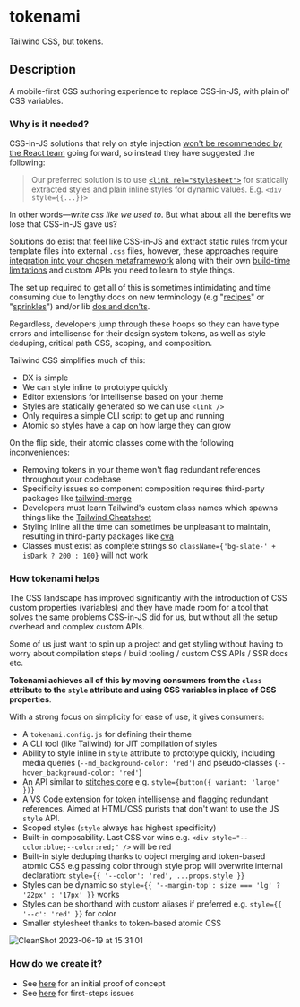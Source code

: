 # tokenami

Tailwind CSS, but tokens.

## Description

A mobile-first CSS authoring experience to replace CSS-in-JS, with plain ol' CSS variables.

### Why is it needed?

CSS-in-JS solutions that rely on style injection [won't be recommended by the React team](https://github.com/reactwg/react-18/discussions/110) going forward, so instead they have suggested the following:

> Our preferred solution is to use [`<link rel="stylesheet">`](https://github.com/reactwg/react-18/discussions/108) for statically extracted styles and plain inline styles for dynamic values. E.g. `<div style={{...}}>`

In other words—_write css like we used to_. But what about all the benefits we lose that CSS-in-JS gave us?

Solutions do exist that feel like CSS-in-JS and extract static rules from your template files into external `.css` files, however, these approaches require [integration into your chosen metaframework](https://vanilla-extract.style/documentation/integrations/next/) along with their own [build-time limitations](https://panda-css.com/docs/guides/dynamic-styling) and custom APIs you need to learn to style things.

The set up required to get all of this is sometimes intimidating and time consuming due to lengthy docs on new terminology (e.g "[recipes](https://panda-css.com/docs/concepts/recipes)" or "[sprinkles](https://vanilla-extract.style/documentation/packages/sprinkles/)") and/or lib [dos and don'ts](https://tailwindcss.com/docs/content-configuration).

Regardless, developers jump through these hoops so they can have type errors and intellisense for their design system tokens, as well as style deduping, critical path CSS, scoping, and composition.

Tailwind CSS simplifies much of this:

- DX is simple
- We can style inline to prototype quickly
- Editor extensions for intellisense based on your theme
- Styles are statically generated so we can use `<link />`
- Only requires a simple CLI script to get up and running
- Atomic so styles have a cap on how large they can grow

On the flip side, their atomic classes come with the following inconveniences:

- Removing tokens in your theme won't flag redundant references throughout your codebase
- Specificity issues so component composition requires third-party packages like [tailwind-merge](https://www.npmjs.com/package/tailwind-merge)
- Developers must learn Tailwind's custom class names which spawns things like the [Tailwind Cheatsheet](https://tailwindcomponents.com/cheatsheet/)
- Styling inline all the time can sometimes be unpleasant to maintain, resulting in third-party packages like [cva](https://cva.style/docs)
- Classes must exist as complete strings so `className={'bg-slate-' + isDark ? 200 : 100}` will not work

### How tokenami helps

The CSS landscape has improved significantly with the introduction of CSS custom properties (variables) and they have made room for a tool that solves the same problems CSS-in-JS did for us, but without all the setup overhead and complex custom APIs.

Some of us just want to spin up a project and get styling without having to worry about compilation steps / build tooling / custom CSS APIs / SSR docs etc.

**Tokenami achieves all of this by moving consumers from the `class` attribute to the `style` attribute and using CSS variables in place of CSS properties**.

With a strong focus on simplicity for ease of use, it gives consumers:

- A `tokenami.config.js` for defining their theme
- A CLI tool (like Tailwind) for JIT compilation of styles
- Ability to style inline in `style` attribute to prototype quickly, including media queries (`--md_background-color: 'red'`) and pseudo-classes (`--hover_background-color: 'red'`)
- An API similar to [stitches core](https://stitches.dev/docs/framework-agnostic) e.g. `style={button({ variant: 'large' })}`
- A VS Code extension for token intellisense and flagging redundant references. Aimed at HTML/CSS purists that don't want to use the JS `style` API.
- Scoped styles (`style` always has highest specificity)
- Built-in composability. Last CSS var wins e.g. `<div style="--color:blue;--color:red;" />` will be red
- Built-in style deduping thanks to object merging and token-based atomic CSS e.g passing color through style prop will overwrite internal declaration: `style={{ '--color': 'red', ...props.style }}`
- Styles can be dynamic so `style={{ '--margin-top': size === 'lg' ? '22px' : '17px' }}` works
- Styles can be shorthand with custom aliases if preferred e.g. `style={{ '--c': 'red' }}` for color
- Smaller stylesheet thanks to token-based atomic CSS

![CleanShot 2023-06-19 at 15 31 01](https://github.com/jjenzz/tokenami/assets/175330/59286ddf-19e3-41a8-aeb7-7726c48a6775)

### How do we create it?

- See [here](https://codepen.io/jjenzz/pen/vYaeYKR) for an initial proof of concept
- See [here](https://github.com/jjenzz/tokenami/issues) for first-steps issues
